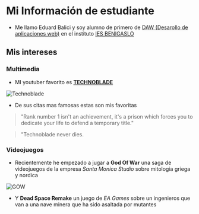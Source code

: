 # Mi Información de estudiante

 - Me llamo Eduard Balici y soy alumno de primero de [DAW (Desarollo de aplicaciones web)](https://portal.edu.gva.es/iesbenigaslo/wp-content/uploads/sites/1168/2024/07/daw2-2.pdf) en el instituto [IES BENIGASLO](https://portal.edu.gva.es/iesbenigaslo/)

## Mis intereses

### Multimedia
 - MI youtuber favorito es [**TECHNOBLADE**](https://www.youtube.com/@technoblade)


![Technoblade](https://static.wikia.nocookie.net/qsmp/images/c/cc/Techno.Skin.png/revision/latest?cb=20230518032249)

 - De sus citas mas famosas estas son mis favoritas
  
>"Rank number 1 isn't an achievement, it's a prison which forces you to dedicate your life to defend a temporary title."

>"Technoblade never dies.

### Videojuegos
- Recientemente he empezado a jugar a **God Of War** una saga de videojuegos de la empresa _Santa Monica Studio_ sobre mitologia griega y nordica
  
![GOW](https://i.ytimg.com/vi/gOE2BVRCUkM/hq720.jpg?sqp=-oaymwEhCK4FEIIDSFryq4qpAxMIARUAAAAAGAElAADIQj0AgKJD&rs=AOn4CLB0KxFjJE38O0ovpjcwGBe1zWPDEg)

- Y **Dead Space Remake** un juego de _EA Games_ sobre un ingenieros que van a una nave minera que ha sido asaltada por mutantes

